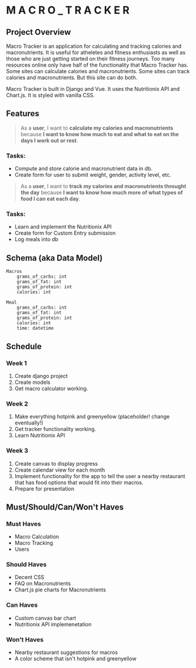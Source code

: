 # M A C R O _ T R A C K E R

## Project Overview

Macro Tracker is an application for calculating and tracking calories and macronutrients.  It is useful for atheletes and fitness enthusiasts as well as those who are just getting started on their fitness journeys.  Too many resources online only have half of the functionality that Macro Tracker has.  Some sites can calculate calories and macronutrients.  Some sites can track calories and macronutrients.  But this site can do both.

Macro Tracker is built in Django and Vue.  It uses the Nutritionix API and Chart.js.  It is styled with vanilla CSS.

## Features

> As a **user**, I want to **calculate my calories and macronutrients** because **I want to know how much to eat and what to eat on the days I work out or rest**.

### Tasks:
- Compute and store calorie and macronutrient data in db.
- Create form for user to submit weight, gender, activity level, etc.
  
> As a **user**, I want to **track my calories and macronutrients throught the day** because **I want to know how much more of what types of food I can eat each day**.

### Tasks:
- Learn and implement the Nutritionix API
- Create form for Custom Entry submission
- Log meals into db

## Schema (aka Data Model)

```
Macros
    grams_of_carbs: int
    grams_of_fat: int
    grams_of_protein: int
	calories: int

Meal
    grams_of_carbs: int
    grams_of_fat: int
    grams_of_protein: int
	calories: int
	time: datetime
```

## Schedule

### Week 1
1. Create django project
2. Create models
3. Get macro calculator working.
<!-- After 1 week, there is an mvp.  It's not pretty by any means but it does what it's supposed to do. -->

### Week 2
1. Make everything hotpink and greenyellow (placeholder! change eventually!)
2. Get tracker functionality working.
3. Learn Nutritionix API
<!-- After 2 weeks, the user can now calculate macros and track them for each day.  They know how their current macros compare to their goals.  But, it doesn't look particularly polished -->

### Week 3
1. Create canvas to display progress
2. Create calendar view for each month
3. Implement functionality for the app to tell the user a nearby restaurant that has food options that would fit into their macros.
4. Prepare for presentation
<!-- After 3 weeks, the project has improved upon itself over and over.  The MVP gets better each time -->

## Must/Should/Can/Won't Haves
### Must Haves
- Macro Calculation
- Macro Tracking
- Users
  
### Should Haves
- Decent CSS
- FAQ on Macronutrients
- Chart.js pie charts for Macronutrients


### Can Haves
- Custom canvas bar chart
- Nutritionix API implemenetation
  
### Won't Haves
- Nearby restaurant suggestions for macros
- A color scheme that isn't hotpink and greenyellow